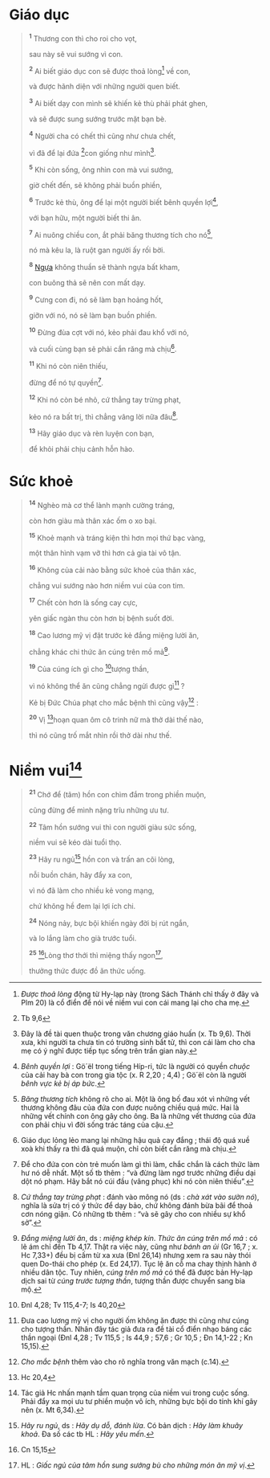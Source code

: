 # Giáo dục

> <sup><b>1</b></sup> Thương con thì cho roi cho vọt,
>
> sau này sẽ vui sướng vì con.
>
> <sup><b>2</b></sup> Ai biết giáo dục con sẽ được thoả lòng[^1-ea771ca3-4533-4c88-bc5c-a5a9d2da2c0c] về con,
>
> và được hãnh diện với những người quen biết.
>
> <sup><b>3</b></sup> Ai biết dạy con mình sẽ khiến kẻ thù phải phát ghen,
>
> và sẽ được sung sướng trước mặt bạn bè.
>
> <sup><b>4</b></sup> Người cha có chết thì cũng như chưa chết,
>
> vì đã để lại đứa [^1@-ea771ca3-4533-4c88-bc5c-a5a9d2da2c0c]con giống như mình[^2-ea771ca3-4533-4c88-bc5c-a5a9d2da2c0c].
>
> <sup><b>5</b></sup> Khi còn sống, ông nhìn con mà vui sướng,
>
> giờ chết đến, sẽ không phải buồn phiền,
>
> <sup><b>6</b></sup> Trước kẻ thù, ông để lại một người biết bênh quyền lợi[^3-ea771ca3-4533-4c88-bc5c-a5a9d2da2c0c],
>
> với bạn hữu, một người biết thi ân.
>
> <sup><b>7</b></sup> Ai nuông chiều con, ắt phải băng thương tích cho nó[^4-ea771ca3-4533-4c88-bc5c-a5a9d2da2c0c],
>
> nó mà kêu la, là ruột gan người ấy rối bời.
>
> <sup><b>8</b></sup> [Ngựa]() không thuần sẽ thành ngựa bất kham,
>
> con buông thả sẽ nên con mất dạy.
>
> <sup><b>9</b></sup> Cưng con đi, nó sẽ làm bạn hoảng hốt,
>
> giỡn với nó, nó sẽ làm bạn buồn phiền.
>
> <sup><b>10</b></sup> Đừng đùa cợt với nó, kẻo phải đau khổ với nó,
>
> và cuối cùng bạn sẽ phải cắn răng mà chịu[^5-ea771ca3-4533-4c88-bc5c-a5a9d2da2c0c].
>
> <sup><b>11</b></sup> Khi nó còn niên thiếu,
>
> đừng để nó tự quyền[^6-ea771ca3-4533-4c88-bc5c-a5a9d2da2c0c].
>
> <sup><b>12</b></sup> Khi nó còn bé nhỏ, cứ thẳng tay trừng phạt,
>
> kẻo nó ra bất trị, thì chẳng vâng lời nữa đâu[^7-ea771ca3-4533-4c88-bc5c-a5a9d2da2c0c].
>
> <sup><b>13</b></sup> Hãy giáo dục và rèn luyện con bạn,
>
> để khỏi phải chịu cảnh hỗn hào.

# Sức khoẻ

> <sup><b>14</b></sup> Nghèo mà cơ thể lành mạnh cường tráng,
>
> còn hơn giàu mà thân xác ốm o xo bại.
>
> <sup><b>15</b></sup> Khoẻ mạnh và tráng kiện thì hơn mọi thứ bạc vàng,
>
> một thân hình vạm vỡ thì hơn cả gia tài vô tận.
>
> <sup><b>16</b></sup> Không của cải nào bằng sức khoẻ của thân xác,
>
> chẳng vui sướng nào hơn niềm vui của con tim.
>
> <sup><b>17</b></sup> Chết còn hơn là sống cay cực,
>
> yên giấc ngàn thu còn hơn bị bệnh suốt đời.
>
> <sup><b>18</b></sup> Cao lương mỹ vị đặt trước kẻ đắng miệng lười ăn,
>
> chẳng khác chi thức ăn cúng trên mồ mả[^8-ea771ca3-4533-4c88-bc5c-a5a9d2da2c0c].
>
> <sup><b>19</b></sup> Của cúng ích gì cho [^2@-ea771ca3-4533-4c88-bc5c-a5a9d2da2c0c]tượng thần,
>
> vì nó không thể ăn cũng chẳng ngửi được gì[^9-ea771ca3-4533-4c88-bc5c-a5a9d2da2c0c] ?
>
> Kẻ bị Đức Chúa phạt cho mắc bệnh thì cũng vậy[^10-ea771ca3-4533-4c88-bc5c-a5a9d2da2c0c] :
>
> <sup><b>20</b></sup> Vị [^3@-ea771ca3-4533-4c88-bc5c-a5a9d2da2c0c]hoạn quan ôm cô trinh nữ mà thở dài thế nào,
>
> thì nó cũng trố mắt nhìn rồi thở dài như thế.

# Niềm vui[^11-ea771ca3-4533-4c88-bc5c-a5a9d2da2c0c]

> <sup><b>21</b></sup> Chớ để (tâm) hồn con chìm đắm trong phiền muộn,
>
> cũng đừng để mình nặng trĩu những ưu tư.
>
> <sup><b>22</b></sup> Tâm hồn sướng vui thì con người giàu sức sống,
>
> niềm vui sẽ kéo dài tuổi thọ.
>
> <sup><b>23</b></sup> Hãy ru ngủ[^12-ea771ca3-4533-4c88-bc5c-a5a9d2da2c0c] hồn con và trấn an cõi lòng,
>
> nỗi buồn chán, hãy đẩy xa con,
>
> vì nó đã làm cho nhiều kẻ vong mạng,
>
> chứ không hề đem lại lợi ích chi.
>
> <sup><b>24</b></sup> Nóng nảy, bực bội khiến ngày đời bị rút ngắn,
>
> và lo lắng làm cho già trước tuổi.
>
> <sup><b>25</b></sup> [^4@-ea771ca3-4533-4c88-bc5c-a5a9d2da2c0c]Lòng thơ thới thì miệng thấy ngon[^13-ea771ca3-4533-4c88-bc5c-a5a9d2da2c0c],
>
> thưởng thức được đồ ăn thức uống.

[^1-ea771ca3-4533-4c88-bc5c-a5a9d2da2c0c]: _Được thoả lòng_ động từ Hy-lạp này (trong Sách Thánh chỉ thấy ở đây và Plm 20) là cổ điển để nói về niềm vui con cái mang lại cho cha mẹ.

[^2-ea771ca3-4533-4c88-bc5c-a5a9d2da2c0c]: Đây là đề tài quen thuộc trong văn chương giáo huấn (x. Tb 9,6). Thời xưa, khi người ta chưa tin có trường sinh bất tử, thì con cái làm cho cha mẹ có ý nghĩ được tiếp tục sống trên trần gian này.

[^3-ea771ca3-4533-4c88-bc5c-a5a9d2da2c0c]: _Bênh quyền lợi_ : Gö´ël trong tiếng Híp-ri, tức là người có quyền _chuộc_ của cải hay bà con trong gia tộc (x. R 2,20 ; 4,4) ; Gö´ël còn là người _bênh vực kẻ bị áp bức_.

[^4-ea771ca3-4533-4c88-bc5c-a5a9d2da2c0c]: _Băng thương tích_ không rõ cho ai. Một là ông bố đau xót vì những vết thương không đâu của đứa con được nuông chiều quá mức. Hai là những vết chính con ông gây cho ông. Ba là những vết thương của đứa con phải chịu vì đời sống trác táng của cậu.

[^5-ea771ca3-4533-4c88-bc5c-a5a9d2da2c0c]: Giáo dục lỏng lẻo mang lại những hậu quả cay đắng ; thái độ quá xuề xoà khi thấy ra thì đã quá muộn, chỉ còn biết cắn răng mà chịu.

[^6-ea771ca3-4533-4c88-bc5c-a5a9d2da2c0c]: Để cho đứa con còn trẻ muốn làm gì thì làm, chắc chắn là cách thức làm hư nó dễ nhất. Một số tb thêm : “và đừng làm ngơ trước những điều dại dột nó phạm. Hãy bắt nó cúi đầu (vâng phục) khi nó còn niên thiếu”.

[^7-ea771ca3-4533-4c88-bc5c-a5a9d2da2c0c]: _Cứ thẳng tay trừng phạt_ : đánh vào mông nó (ds : _chà xát vào sườn nó_), nghĩa là sửa trị có ý thức để dạy bảo, chứ không đánh bừa bãi để thoả cơn nóng giận. Có những tb thêm : “và sẽ gây cho con nhiều sự khổ sở”.

[^8-ea771ca3-4533-4c88-bc5c-a5a9d2da2c0c]: _Đắng miệng lười ăn_, ds : _miệng khép kín_. _Thức ăn cúng trên mồ mả_ : có lẽ ám chỉ đến Tb 4,17. Thật ra việc này, cũng như _bánh an ủi_ (Gr 16,7 ; x. Hc 7,33+) đều bị cấm từ xa xưa (Đnl 26,14) nhưng xem ra sau này thói quen Do-thái cho phép (x. Ed 24,17). Tục lệ ăn cỗ ma chay thịnh hành ở nhiều dân tộc. Tuy nhiên, _cúng trên mồ mả_ có thể đã được bản Hy-lạp dịch sai từ _cúng trước tượng thần_, tượng thần được chuyển sang bia mộ.

[^9-ea771ca3-4533-4c88-bc5c-a5a9d2da2c0c]: Đưa cao lương mỹ vị cho người ốm không ăn được thì cũng như cúng cho tượng thần. Nhân đây tác giả đưa ra đề tài cổ điển nhạo báng các thần ngoại (Đnl 4,28 ; Tv 115,5 ; Is 44,9 ; 57,6 ; Gr 10,5 ; Đn 14,1-22 ; Kn 15,15).

[^10-ea771ca3-4533-4c88-bc5c-a5a9d2da2c0c]: _Cho mắc bệnh_ thêm vào cho rõ nghĩa trong văn mạch (c.14).

[^11-ea771ca3-4533-4c88-bc5c-a5a9d2da2c0c]: Tác giả Hc nhấn mạnh tầm quan trọng của niềm vui trong cuộc sống. Phải đẩy xa mọi ưu tư phiền muộn vô ích, những bực bội do tính khí gây nên (x. Mt 6,34).

[^12-ea771ca3-4533-4c88-bc5c-a5a9d2da2c0c]: _Hãy ru ngủ_, ds : _Hãy dụ dỗ, đánh lừa_. Có bản dịch : _Hãy làm khuây khoả_. Đa số các tb HL : _Hãy yêu mến_.

[^13-ea771ca3-4533-4c88-bc5c-a5a9d2da2c0c]: HL : _Giấc ngủ của tâm hồn sung sướng bù cho những món ăn mỹ vị_.

[^1@-ea771ca3-4533-4c88-bc5c-a5a9d2da2c0c]: Tb 9,6

[^2@-ea771ca3-4533-4c88-bc5c-a5a9d2da2c0c]: Đnl 4,28; Tv 115,4-7; Is 40,20

[^3@-ea771ca3-4533-4c88-bc5c-a5a9d2da2c0c]: Hc 20,4

[^4@-ea771ca3-4533-4c88-bc5c-a5a9d2da2c0c]: Cn 15,15
